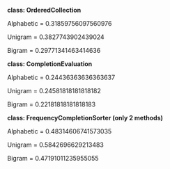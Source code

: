 **class: OrderedCollection**

Alphabetic = 0.31859756097560976

Unigram = 0.3827743902439024

Bigram = 0.29771341463414636

**class: CompletionEvaluation**

Alphabetic = 0.24436363636363637

Unigram = 0.24581818181818182

Bigram = 0.22181818181818183

**class: FrequencyCompletionSorter (only 2 methods)**

Alphabetic = 0.48314606741573035

Unigram = 0.5842696629213483

Bigram = 0.47191011235955055